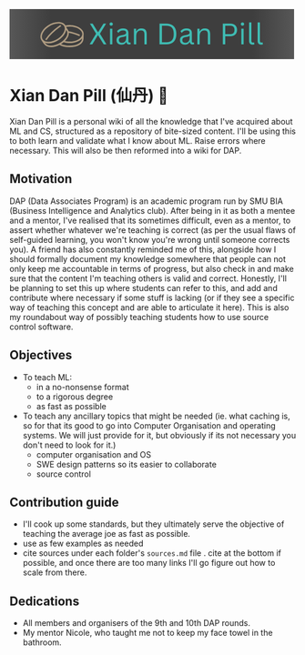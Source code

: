 ![PyTorch Logo](https://github.com/Zypperman/xiandan/raw/main/source/_static/img/logo_v2.png)


# Xian Dan Pill (仙丹) 💊 
 Xian Dan Pill is a personal wiki of all the knowledge that I've acquired about ML and CS, structured as a repository of bite-sized content. I'll be using this to both learn and validate what I know about ML. Raise errors where necessary. This will also be then reformed into a wiki for DAP.

## Motivation
DAP (Data Associates Program) is an academic program run by SMU BIA (Business Intelligence and Analytics club). After being in it as both a mentee and a mentor, I've realised that its sometimes difficult, even as a mentor, to assert whether whatever we're teaching is correct (as per the usual flaws of self-guided learning, you won't know you're wrong until someone corrects you). A friend has also constantly reminded me of this, alongside how I should formally document my knowledge somewhere that people can not only keep me accountable in terms of progress, but also check in and make sure that the content I'm teaching others is valid and correct. Honestly, I'll be planning to set this up where students can refer to this, and add and contribute where necessary if some stuff is lacking (or if they see a specific way of teaching this concept and are able to articulate it here). This is also my roundabout way of possibly teaching students how to use source control software.

## Objectives
- To teach ML:
    - in a no-nonsense format
    - to a rigorous degree
    - as fast as possible
- To teach any ancillary topics that might be needed (ie. what caching is, so for that its good to go into Computer Organisation and operating systems. We will just provide for it, but obviously if its not necessary you don't need to look for it.)
    - computer organisation and OS 
    - SWE design patterns so its easier to collaborate
    - source control

## Contribution guide
- I'll cook up some standards, but they ultimately serve the objective of teaching the average joe as fast as possible.
- use as few examples as needed
- cite sources under each folder's `sources.md` file . cite at the bottom if possible, and once there are too many links I'll go figure out how to scale from there.

## Dedications
- All members and organisers of the 9th and 10th DAP rounds.
- My mentor Nicole, who taught me not to keep my face towel in the bathroom.